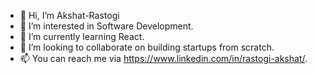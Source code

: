 - 👋 Hi, I’m Akshat-Rastogi
- 👀 I’m interested in Software Development.
- 🌱 I’m currently learning React.
- 💞️ I’m looking to collaborate on building startups from scratch.
- 📫 You can reach me via https://www.linkedin.com/in/rastogi-akshat/.

<!---
Akshat-Rastogi-11/Akshat-Rastogi-11 is a ✨ special ✨ repository because its `README.md` (this file) appears on your GitHub profile.
You can click the Preview link to take a look at your changes.
--->
